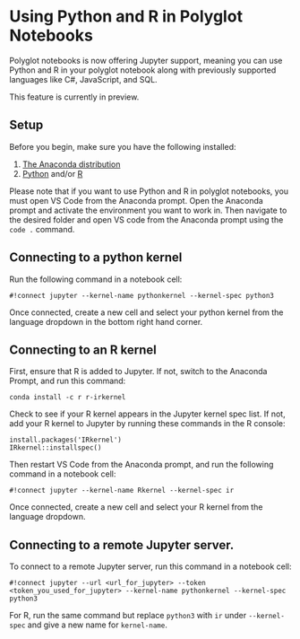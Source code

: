 # Using Python and R in Polyglot Notebooks 

Polyglot notebooks is now offering Jupyter support, meaning you can use Python and R in your polyglot notebook along with previously supported languages like C#, JavaScript, and SQL. 

This feature is currently in preview.

## Setup
Before you begin, make sure you have the following installed:
1. [The Anaconda distribution](https://docs.anaconda.com/free/anaconda/install/index.html)
2. [Python](https://www.python.org/downloads/) and/or [R](https://cran.r-project.org/)

Please note that if you want to use Python and R in polyglot notebooks, you must open VS Code from the Anaconda prompt. Open the Anaconda prompt and activate the environment you want to work in. Then navigate to the desired folder and open VS code from the Anaconda prompt using the `code .` command. 

## Connecting to a python kernel
Run the following command in a notebook cell:
```
#!connect jupyter --kernel-name pythonkernel --kernel-spec python3
```

Once connected, create a new cell and select your python kernel from the language dropdown in the bottom right hand corner.

## Connecting to an R kernel
First, ensure that R is added to Jupyter. If not, switch to the Anaconda Prompt, and run this command:
```console
conda install -c r r-irkernel
```
Check to see if your R kernel appears in the Jupyter kernel spec list. If not, add your R kernel to Jupyter by running these commands in the R console:
```
install.packages('IRkernel')
IRkernel::installspec() 
```

Then restart VS Code from the Anaconda prompt, and run the following command in a notebook cell:
```
#!connect jupyter --kernel-name Rkernel --kernel-spec ir
```

Once connected, create a new cell and select your R kernel from the language dropdown.

## Connecting to a remote Jupyter server. 
To connect to a remote Jupyter server, run this command in a notebook cell:
```
#!connect jupyter --url <url_for_jupyter> --token <token_you_used_for_jupyter> --kernel-name pythonkernel --kernel-spec python3
```
For R, run the same command but replace `python3` with `ir` under `--kernel-spec` and give a new name for `kernel-name`.